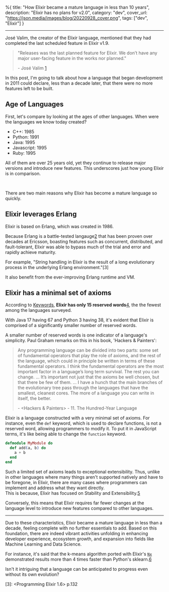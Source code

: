 %{
title: "How Elixir became a mature language in less than 10 years",
description: "Elixir has no plans for v2.0",
category: "dev",
cover_url: "https://json.media/images/blog/20220928_cover.png",
tags: ["dev", "Elixir"]
}

---

José Valim, the creator of the Elixir language, mentioned that they had completed the last scheduled feature in Elixir v1.9.

> "Releases was the last planned feature for Elixir. We don’t have any major user-facing feature in the works nor planned."
>
> \- José Valim [1](https://elixir-lang.org/blog/2019/06/24/elixir-v1-9-0-released/)

In this post, I'm going to talk about how a language that began development in 2011 could declare, less than a decade later, that there were no more features left to be built.

## Age of Languages

First, let's compare by looking at the ages of other languages. When were the languages we know today created?

- C++: 1985
- Python: 1991
- Java: 1995
- Javascript: 1995
- Ruby: 1995

All of them are over 25 years old, yet they continue to release major versions and introduce new features. This underscores just how young Elixir is in comparison.

<br>

There are two main reasons why Elixir has become a mature language so quickly.

## Elixir leverages Erlang

Elixir is based on Erlang, which was created in 1986.

Because Erlang is a battle-tested langauge[2](https://www.erlang.org/about) that has been proven over decades at Ericsson, boasting features such as concurrent, distributed, and fault-tolerant, Elixir was able to bypass much of the trial and error and rapidly achieve maturity.

For example, "String handling in Elixir is the result of a long evolutionary process in the underlying Erlang environment."[3]

It also benefit from the ever-improving Erlang runtime and VM.

## Elixir has a minimal set of axioms

According to [Keywords](https://github.com/e3b0c442/keywords), **Elixir has only 15 reserved words**[4](https://hexdocs.pm/elixir/1.14.0/syntax-reference.html#reserved-words), the the fewest among the languages surveyed.

With Java 17 having 67 and Python 3 having 38, it's evident that Elixir is comprised of a significantly smaller number of reserved words.

A smaller number of reserved words is one indicator of a language's simplicity. Paul Graham remarks on this in his book, 'Hackers & Painters':

> Any programming language can be divided into two parts: some set of fundamental operators that play the role of axioms, and the rest of the language, which could in principle be written in terms of these fundamental operators.
> I think the fundamental operators are the most important factor in a language’s long term survival. The rest you can change.
> ...
> It’s important not just that the axioms be well chosen, but that there be few of them.
> ...
> I have a hunch that the main branches of the evolutionary tree pass through the languages that have the smallest, cleanest cores. The more of a language you can write in itself, the better.
>
> \- <Hackers & Painters> - 11. The Hundred-Year Language

Elixir is a language constructed with a very minimal set of axioms. For instance, even the `def` keyword, which is used to declare functions, is not a reserved word, allowing programmers to modify it. To put it in JavaScript terms, it's like being able to change the `function` keyword.

```elixir
defmodule MyModule do
  def add(a, b) do
    a + b
  end
end
```

Such a limited set of axioms leads to exceptional extensibility. Thus, unlike in other languages where many things aren't supported natively and have to be foregone, in Elixir, there are many cases where programmers can implement and address what they want directly.\
This is because, Elixir has focused on Stability and Extensibility.[5](https://youtu.be/oUZC1s1N42Q?t=1497)

Conversely, this means that Elixir requires far fewer changes at the language level to introduce new features compared to other languages.

---

Due to these characteristics, Elixir became a mature language in less than a decade, feeling complete with no further essentials to add. Based on this foundation, there are indeed vibrant activities unfolding in enhancing developer experience, ecosystem growth, and expansion into fields like Machine Learning and Data Science.

For instance, it's said that the k-means algorithm ported with Elixir's [`Nx`](https://github.com/elixir-nx/nx/tree/main/nx#readme) demonstrated results more than 4 times faster than Python's sklearn.[6](https://twitter.com/josevalim/status/1565408635961884673)

Isn't it intriguing that a language can be anticipated to progress even without its own evolution?

[3]: <Programming Elixir 1.6> p.132
